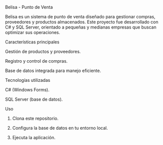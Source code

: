 Belisa - Punto de Venta

Belisa es un sistema de punto de venta diseñado para gestionar compras, proveedores y productos almacenados. Este proyecto fue desarrollado con C# y SQL Server, orientado a pequeñas y medianas empresas que buscan optimizar sus operaciones.

Características principales

Gestión de productos y proveedores.

Registro y control de compras.

Base de datos integrada para manejo eficiente.


Tecnologías utilizadas

C# (Windows Forms).

SQL Server (base de datos).


Uso

1. Clona este repositorio.


2. Configura la base de datos en tu entorno local.


3. Ejecuta la aplicación.